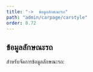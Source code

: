 ```yaml
---
title: "->  ข้อมูลลักษณะรถ"
path: "admin/carpage/carstyle"
order: 8.72
---
```


## ข้อมูลลักษณะรถ

สำหรับจัดการข้อมูลลักษณะรถ:
